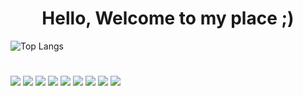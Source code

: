 <h1 align="center">Hello, Welcome to my place ;) </h1>

![Top Langs](https://github-readme-stats.vercel.app/api/top-langs/?username=bladnoch&hide=cmake&langs_count=5)



<!--
test
-->

<!-- 
-->

<h1></h1>
<!--
<p align="center">
  <a href="https://skillicons.dev">
    <img src="https://skillicons.dev/icons?i=java,py,dart,flutter,r,c,cpp" />
    <a href="https://hits.seeyoufarm.com">
      <img src="https://hits.seeyoufarm.com/api/count/incr/badge.svg?url=https%3A%2F%2Fgithub.com%2Fbladnoch&count_bg=%2379C83D&title_bg=%23555555&icon=&icon_color=%23E7E7E7&title=hits&edge_flat=false"/></a>
  </a>
</p> 
-->

<span><img src="https://img.shields.io/badge/Python-3776AB?style=flat&logo=Python&logoColor=white"/></span>
<span><img src="https://img.shields.io/badge/Java-FF3621?style=flat&logo=Java&logoColor=white"/></span>
<span><img src="https://img.shields.io/badge/R-276DC3?style=flat&logo=r&logoColor=white"/><span>
<span><img src="https://img.shields.io/badge/Dart-0175C2?style=flat&logo=Dart&logoColor=white"/></span>
<span><img src="https://img.shields.io/badge/Flutter-02569B?style=flat&logo=Flutter&logoColor=white"/></span>
<span><img src="https://img.shields.io/badge/Amazon AWS-232F3E?style=flat&logo=amazonaws&logoColor=white"/><span>
<span><img src="https://img.shields.io/badge/Slack-4A154B?style=flat&logo=Slack&logoColor=white"/></span>
<span><img src="https://img.shields.io/badge/IntelliJ-000000?style=flat&logo=intellijidea&logoColor=white"/></span>
<span><a href="https://hits.seeyoufarm.com"><img src="https://hits.seeyoufarm.com/api/count/incr/badge.svg?url=https%3A%2F%2Fgithub.com%2Fbladnoch&count_bg=%2379C83D&title_bg=%23555555&icon=&icon_color=%23E7E7E7&title=hits&edge_flat=false"/></a></span>

<!--<span><img src="https://img.shields.io/badge/Spring-6DB33F?style=flat&logo=Spring&logoColor=white"/></span>
-->
<!--
<span><img src="https://img.shields.io/badge/C-A8B9CC?style=flat&logo=C&logoColor=white"/></span>
<span><img src="https://img.shields.io/badge/C++-00599C?style=flat&logo=Cplusplus&logoColor=white"/></span>
-->
<!--[ ](https://simpleicons.org/?q=spring)-->
<!--https://github.com/simple-icons/simple-icons/blob/master/slugs.md -->
<!-- -->
<!-- -->
<!-- -->
